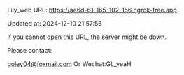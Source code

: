 Lily_web URL: https://ae6d-61-165-102-156.ngrok-free.app

Updated at: 2024-12-10 21:57:56

If you cannot open this URL, the server might be down.

Please contact: 

goley04@foxmail.com Or Wechat:GL_yeaH
